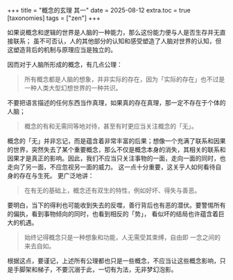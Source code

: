 +++
title = "概念的玄理 其一"
date = 2025-08-12
extra.toc = true
[taxonomies]
tags = ["zen"]
+++

如果说概念和逻辑的世界是人脑的一种能力，那么这份能力便与人是否生存并无直接联系；
虽不可否认，人的其他部分的认知和感受塑造了人脑对世界的认知，但这塑造背后的机制与原理应当是独立的。

因而对于人脑所形成的概念，有几点公理：

> 所有概念都是人脑的想象，并非实际的存在，因为「实际的存在」也不过是一种人类大型幻想世界的一种共识。

不要把语言描述的任何东西当作真理，如果真的存在真理，那一定不存在于个体的人脑；

> 概念的有和无需同等地对待，甚至有时更应当关注概念的「无」。

概念的「无」并非忘记，而是蕴含着非常丰富的后果；想像一个充满了联系和因果的世界，突然失去了某个重要概念，那么不仅是概念本身的消失，其相关的联系和因果才是真正的影响。因此，我们不应当只关注事物的一面，走向一面的同时，也走向了另一面，不应忽视另一面的威力。
这一点十分重要，这关乎人如何看待自身的存在与生死。
更广泛地讲：

> 在有无的基础上，概念还有双生的特性，例如好坏、得失与善恶。

要明白，当下的得利也可能收到失去的反噬，善行背后也有恶的潜伏。要警惕所有的偏执，看到事物倾向的同时，也看到相反的「势」，
看似坏的结局也许蕴含着巨大的机遇。

> 始终记得概念只是一种想象和功能，人无需受其束缚，自由即 一念之间的来去自如。

根据这点，要谨记，上述所有公理都也只是一些概念，不应当让这些概念影响，只是手脚架和梯子，不要沉溺于此，一切有为法，无非梦幻泡影。

